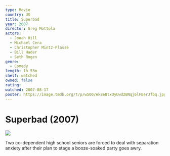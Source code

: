 ```yaml
---
type: Movie
country: US
title: Superbad
year: 2007
director: Greg Mottola
actors:
  - Jonah Hill
  - Michael Cera
  - Christopher Mintz-Plasse
  - Bill Hader
  - Seth Rogen
genre:
  - Comedy
length: 1h 53m
shelf: watched
owned: false
rating:
watched: 2007-08-17
poster: https://image.tmdb.org/t/p/w500/ek8e8txUyUwd2BNqj6lFEerJfbq.jpg
---
```


# Superbad (2007)

![](https://image.tmdb.org/t/p/w500/ek8e8txUyUwd2BNqj6lFEerJfbq.jpg)

Two co-dependent high school seniors are forced to deal with separation anxiety after their plan to stage a booze-soaked party goes awry.